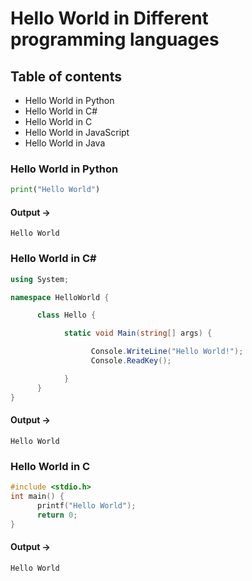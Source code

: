 # Hello World in Different programming languages

## Table of contents
* Hello World in Python
* Hello World in C#
* Hello World in C
* Hello World in JavaScript
* Hello World in Java

### Hello World in Python

```python
print("Hello World")
```
#### Output ->
```
Hello World
```

### Hello World in C#

```C#
using System;

namespace HelloWorld {

      class Hello {

            static void Main(string[] args) {

                  Console.WriteLine("Hello World!");
                  Console.ReadKey();

            }
      }
}
```
#### Output ->
```
Hello World
```

### Hello World in C

```c
#include <stdio.h>
int main() {
      printf("Hello World");
      return 0;
}
```
#### Output ->
```
Hello World
```

